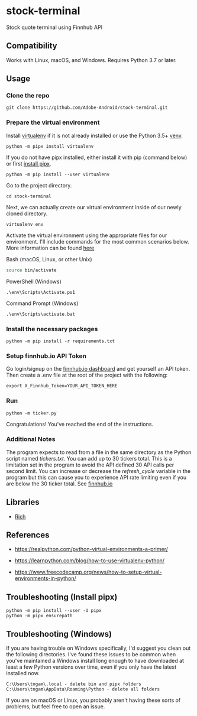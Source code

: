 # stock-terminal
Stock quote terminal using Finnhub API

## Compatibility

Works with Linux, macOS, and Windows. Requires Python 3.7 or later.

## Usage

### Clone the repo
```
git clone https://github.com/Adobe-Android/stock-terminal.git
```
### Prepare the virtual environment
Install [virtualenv](https://pypi.org/project/virtualenv/) if it is not already installed or use the Python 3.5+ [venv](https://docs.python.org/3/library/venv.html).
```
python -m pipx install virtualenv
```

If you do not have pipx installed, either install it with pip (command below) or first [install pipx](#troubleshooting-install-pipx).
```
python -m pip install --user virtualenv
```

Go to the project directory.
```
cd stock-terminal
```

Next, we can actually create our virtual environment inside of our newly cloned directory.
```
virtualenv env
```

Activate the virtual environment using the appropriate files for our environment. I'll include commands for the most common scenarios below. More information can be found [here](https://virtualenv.pypa.io/en/latest/user_guide.html#activators)

Bash (macOS, Linux, or other Unix)
```bash
source bin/activate
```

PowerShell (Windows)
```
.\env\Scripts\Activate.ps1
```

Command Prompt (Windows)
```
.\env\Scripts\activate.bat
```

### Install the necessary packages

```
python -m pip install -r requirements.txt
```

### Setup finnhub.io API Token

Go login/signup on the [finnhub.io dashboard](https://finnhub.io/dashboard) and get yourself an API token.
Then create a .env file at the root of the project with the following:
```
export X_Finnhub_Token=YOUR_API_TOKEN_HERE
```


### Run

```
python -m ticker.py
```

Congratulations! You've reached the end of the instructions.

### Additional Notes

The program expects to read from a file in the same directory as the Python script named *tickers.txt*.
You can add up to 30 tickers total. This is a limitation set in the program to avoid the API defined 30 API calls per second limit.
You can increase or decrease the *refresh_cycle* variable in the program but this can cause you to experience API rate limiting even if you are below the 30 ticker total.
See [finnhub.io](https://finnhub.io/docs/api/rate-limit)

## Libraries

* [Rich](https://github.com/Textualize/rich)

## References
* https://realpython.com/python-virtual-environments-a-primer/

* https://learnpython.com/blog/how-to-use-virtualenv-python/

* https://www.freecodecamp.org/news/how-to-setup-virtual-environments-in-python/

## Troubleshooting (Install pipx)
```
python -m pip install --user -U pipx
python -m pipx ensurepath
```

## Troubleshooting (Windows)
If you are having trouble on Windows specifically, I'd suggest you clean out the following directories. I've found these issues to be common when you've maintained a Windows install long enough to have downloaded at least a few Python versions over time, even if you only have the latest installed now.

```
C:\Users\tngam\.local - delete bin and pipx folders
C:\Users\tngam\AppData\Roaming\Python - delete all folders
```

If you are on macOS or Linux, you probably aren't having these sorts of problems, but feel free to open an issue.
